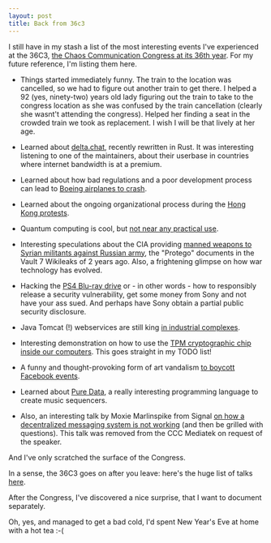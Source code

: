 ```yaml
---
layout: post
title: Back from 36c3
---
```


I still have in my stash a list of the most interesting events I've experienced at the 36C3, [the Chaos Communication Congress at its 36th year](https://events.ccc.de/congress/2019). For my future reference, I'm listing them here.

- Things started immediately funny. The train to the location was cancelled, so we had to figure out another train to get there. I helped a 92 (yes, ninety-two) years old lady figuring out the train to take to the congress location as she was confused by the train cancellation (clearly she wasnt't attending the congress). Helped her finding a seat in the crowded train we took as replacement. I wish I will be that lively at her age.

- Learned about [delta.chat](https://delta.chat/de), recently rewritten in Rust. It was interesting listening to one of the maintainers, about their userbase in countries where internet bandwidth is at a premium.

- Learned about how bad regulations and a poor development process can lead to [Boeing airplanes to crash](https://media.ccc.de/v/36c3-10961-boeing_737max_automated_crashes).

- Learned about the ongoing organizational process during the [Hong Kong protests](https://media.ccc.de/v/36c3-10933-what_the_world_can_learn_from_hongkong).

- Quantum computing is cool, but [not near any practical use](https://media.ccc.de/v/36c3-11039-quantum_computing_are_we_there_yet).

- Interesting speculations about the CIA providing [manned weapons to Syrian militants against Russian army](https://media.ccc.de/v/36c3-10642-harry_potter_and_the_not-so-smart_proxy_war), the "Protego" documents in the Vault 7 Wikileaks of 2 years ago. Also, a frightening glimpse on how war technology has evolved.

- Hacking the [PS4 Blu-ray drive](https://media.ccc.de/v/36c3-10567-hacking_sony_playstation_blu-ray_drives) or - in other words - how to responsibly release a security vulnerability, get some money from Sony and not have your ass sued. And perhaps have Sony obtain a partial public security disclosure.

- Java Tomcat (!) webservices are still king [in industrial complexes](https://media.ccc.de/v/36c3-10689-on_the_insecure_nature_of_turbine_control_systems_in_power_generation).

- Interesting demonstration on how to use the [TPM cryptographic chip inside our computers](https://media.ccc.de/v/36c3-10564-hacking_with_a_tpm). This goes straight in my TODO list!

- A funny and thought-provoking form of art vandalism [to boycott Facebook events](https://media.ccc.de/v/36c3-11178-art_against_facebook).

- Learned about [Pure Data](https://puredata.info/), a really interesting programming language to create music sequencers.

- Also, an interesting talk by Moxie Marlinspike from Signal [on how a decentralized messaging system is not working](https://peertube.co.uk/videos/watch/12be5396-2a25-4ec8-a92a-674b1cb6b270) (and then be grilled with questions). This talk was removed from the CCC Mediatek on request of the speaker.

And I've only scratched the surface of the Congress.

In a sense, the 36C3 goes on after you leave: here's the huge list of talks [here](https://media.ccc.de/c/36c3?sort=view_count).

After the Congress, I've discovered a nice surprise, that I want to document separately.

Oh, yes, and managed to get a bad cold, I'd spent New Year's Eve at home with a hot tea :-(
